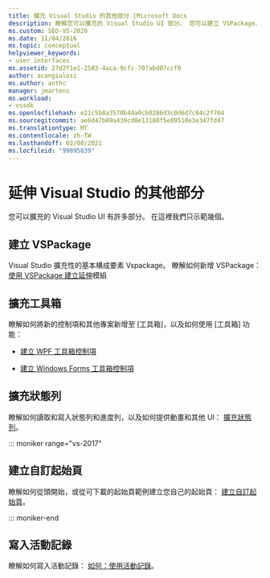 ```yaml
---
title: 擴充 Visual Studio 的其他部分 |Microsoft Docs
description: 瞭解您可以擴充的 Visual Studio UI 部分。 您可以建立 VSPackage、寫入活動記錄檔，以及擴充 [工具箱] 和 [狀態列]。
ms.custom: SEO-VS-2020
ms.date: 11/04/2016
ms.topic: conceptual
helpviewer_keywords:
- user interfaces
ms.assetid: 27d2f1e1-2503-4aca-9cfc-707abd07ccf0
author: acangialosi
ms.author: anthc
manager: jmartens
ms.workload:
- vssdk
ms.openlocfilehash: e21c5b8a3570b4da0cb0286d3c0d6d7c84c2f704
ms.sourcegitcommit: ae6d47b09a439cd0e13180f5e89510e3e347fd47
ms.translationtype: MT
ms.contentlocale: zh-TW
ms.lasthandoff: 02/08/2021
ms.locfileid: "99895839"
---
```

# <a name="extend-other-parts-of-visual-studio"></a>延伸 Visual Studio 的其他部分

您可以擴充的 Visual Studio UI 有許多部分。 在這裡我們只示範幾個。

## <a name="create-a-vspackage"></a>建立 VSPackage

Visual Studio 擴充性的基本構成要素 Vspackage。  瞭解如何新增 VSPackage：[使用 VSPackage 建立延伸](../extensibility/creating-an-extension-with-a-vspackage.md)模組

## <a name="extend-the-toolbox"></a>擴充工具箱

瞭解如何將新的控制項和其他專案新增至 [工具箱]，以及如何使用 [工具箱] 功能：

- [建立 WPF 工具箱控制項](../extensibility/creating-a-wpf-toolbox-control.md)

- [建立 Windows Forms 工具箱控制項](../extensibility/creating-a-windows-forms-toolbox-control.md)

## <a name="extend-the-status-bar"></a>擴充狀態列

瞭解如何讀取和寫入狀態列和進度列，以及如何提供動畫和其他 UI： [擴充狀態列](../extensibility/extending-the-status-bar.md)。

::: moniker range="vs-2017"

## <a name="create-custom-start-pages"></a>建立自訂起始頁

瞭解如何從頭開始，或從可下載的起始頁範例建立您自己的起始頁： [建立自訂起始頁](../extensibility/creating-a-custom-start-page.md)。

::: moniker-end

## <a name="write-to-the-activity-log"></a>寫入活動記錄

瞭解如何寫入活動記錄： [如何：使用活動記錄](../extensibility/how-to-use-the-activity-log.md)。
